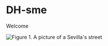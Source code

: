 # DH-sme
Welcome

![Figure 1. A picture of a Sevilla's street](https://github.com/susanamarquez/DH-sme/blob/caea6b444f381bcf92cfb98766edcd384892defb/At%20Sevilla's%20street)
